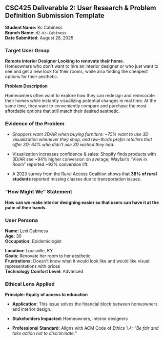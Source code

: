 ## **CSC425 Deliverable 2: User Research & Problem Definition Submission Template**

**Student Name:** Kc Cabiness  
 **Branch Name:** `d2-Kc-Cabiness`  
 **Date Submitted:** August 28, 2025

### **Target User Group**

**Remote interior Designer Looking to renovate their home.**  
Homeowners who don't want to hire an interior designer or who just want to see and get a new look for their rooms, while also finding the cheapest options for their aesthetic. 

**Problem Description**

 Homeowners often want to explore how they can redesign and redecorate their homes while instantly visualizing potential changes in real time. At the same time, they want to conveniently compare and purchase the most affordable options that still match their desired aesthetic.

### **Evidence of the Problem**

* *Shoppers want 3D/AR when buying furniture: \~75% want to use 3D visualization whenever they shop, and two-thirds prefer retailers that offer 3D; 64% who didn’t use 3D wished they had.*

* Visualization increases confidence & sales: Shopify finds products with 3D/AR see \~94% higher conversion on average; Wayfair’s “View in Room” reported \~92% conversion lift.

* A 2023 survey from the Rural Access Coalition shows that **38% of rural students** reported missing classes due to transportation issues.

### **“How Might We” Statement**

**How can we make interior designing easier so that users can have it at the palm of their hands.**

### **User Persona**

**Name:** Lexi Cabiness  
 **Age:** 30  
 **Occupation:** Epidemiologist

 **Location:** Louisville, KY  
 **Goals:** Renovate her room to her aesthetic   
 **Frustrations:** Doesn't know what it would look like and would like visual representations with prices   
 **Technology Comfort Level:** Advanced 

### **Ethical Lens Applied**

**Principle:** **Equity of access to education**

* **Application:** This issue solves the financial block between homeowners and interior design.

* **Stakeholders Impacted:** Homeowners, interior designers

* **Professional Standard:** Aligns with ACM Code of Ethics 1.4: *“Be fair and take action not to discriminate.”*  
